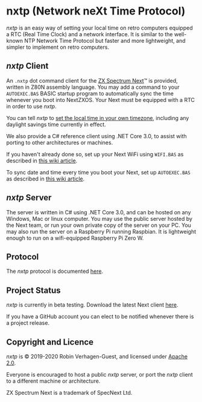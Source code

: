 # nxtp (Network neXt Time Protocol)
*nxtp* is an easy way of setting your local time on retro computers equipped a RTC (Real Time Clock) and a network interface. It is similar to the well-known NTP Network Time Protocol but faster and more lightweight, and simpler to implement on retro computers.

## *nxtp* Client

An `.nxtp` dot command client for the [ZX Spectrum Next](https://www.specnext.com/about/)™ is provided, written in Z80N assembly language. You may add a command to your `AUTOEXEC.BAS` BASIC startup program to automatically sync the time whenever you boot into NextZXOS. Your Next must be equipped with a RTC in order to use *nxtp*.

You can tell *nxtp* to [set the local time in your own timezone](https://github.com/Threetwosevensixseven/nxtp/wiki/Timezone-Codes), including any daylight savings time currently in effect.

We also provide a C# reference client using .NET Core 3.0, to assist with porting to other architectures or machines.

If you haven't already done so, set up your Next WiFi using `WIFI.BAS` as described in [this wiki article](https://github.com/Threetwosevensixseven/nxtp/wiki/Setting-Up-Your-Next-WiFi).

To sync date and time every time you boot your Next, set up `AUTOEXEC.BAS` as described in [this wiki article](https://github.com/Threetwosevensixseven/nxtp/wiki/Syncing-Date-and-Time-From-AUTOEXEC.BAS).

## *nxtp* Server

The server is written in C# using .NET Core 3.0, and can be hosted on any Windows, Mac or linux computer. You may use the public server hosted by the Next team, or run your own private copy of the server on your PC. You may also run the server on a Raspberry Pi running Raspbian. It is lightweight enough to run on a wifi-equipped Raspberry Pi Zero W.

## Protocol

The *nxtp* protocol is documented [here](https://github.com/Threetwosevensixseven/nxtp/wiki/NXTP-Protocol).

## Project Status
*nxtp* is currently in beta testing. Download the latest Next client [here](https://github.com/Threetwosevensixseven/nxtp/releases/latest). 

If you have a GitHub account you can elect to be notified whenever there is a project release.

## Copyright and Licence
*nxtp* is © 2019-2020 Robin Verhagen-Guest, and licensed under [Apache 2.0](LICENSE). 

Everyone is encouraged to host a public *nxtp* server, or port the *nxtp* client to a different machine or architecture.

ZX Spectrum Next is a trademark of SpecNext Ltd.
